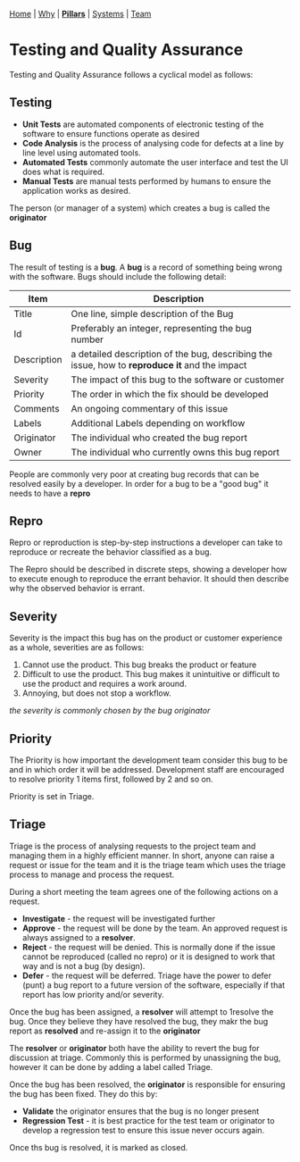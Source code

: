[Home](README.md) | [Why](why.md) | **[Pillars](pillars.md)** | [Systems](systems.md) | [Team](team-model.md)
# Testing and Quality Assurance
Testing and Quality Assurance follows a cyclical model as follows:

## Testing
  * **Unit Tests** are automated components of electronic testing of the software to ensure functions operate as desired 
  * **Code Analysis** is the process of analysing code for defects at a line by line level using automated tools. 
  * **Automated Tests** commonly automate the user interface and test the UI does what is required. 
  * **Manual Tests** are manual tests performed by humans to ensure the application works as desired.

The person (or manager of a system) which creates a bug is called the **originator**

## Bug

The result of testing is a **bug**. A **bug** is a record of something being wrong with the software. Bugs should include the following detail:

| Item | Description |
| -- | -- |
| Title | One line, simple description of the Bug |
| Id | Preferably an integer, representing the bug number |
| Description | a detailed description of the bug, describing the issue, how to **reproduce it** and the impact |
| Severity | The impact of this bug to the software or customer |
| Priority | The order in which the fix should be developed |
| Comments | An ongoing commentary of this issue |
| Labels | Additional Labels depending on workflow |
| Originator | The individual who created the bug report |
| Owner | The individual who currently owns this bug report |




People are commonly very poor at creating bug records that can be resolved easily by a developer. In order for a bug to be a "good bug" it needs to have a **repro**

## Repro

Repro or reproduction is step-by-step instructions a developer can take to reproduce or recreate the behavior classified as a bug. 

The Repro should be described in discrete steps, showing a developer how to execute enough to reproduce the errant behavior. It should then describe why the observed behavior is errant.

## Severity

Severity is the impact this bug has on the product or customer experience as a whole, severities are as follows:

1. Cannot use the product. This bug breaks the product or feature
2. Difficult to use the product. This bug makes it unintuitive or difficult to use the product and requires a work around.
3. Annoying, but does not stop a workflow.

*the severity is commonly chosen by the bug originator*

## Priority

The Priority is how important the development team consider this bug to be and in which order it will be addressed. Development staff are encouraged to resolve priority 1 items first, followed by 2 and so on.

Priority is set in Triage.

## Triage
Triage is the process of analysing requests to the project team and managing them in a highly efficient manner. In short, anyone can raise a request or issue for the team and it is the triage team which uses the triage process to manage and process the request. 
 
During a short meeting the team agrees one of the following actions on a request. 
 
- **Investigate** - the request will be investigated further
-  **Approve** - the request will be done by the team. An approved request is always assigned to a **resolver**.
-  **Reject** - the request will be denied. This is normally done if the issue cannot be reproduced (called no repro) or it is designed to work that way and is not a bug (by design). 
-  **Defer** - the request will be deferred. Triage have the power to defer (punt) a bug report to a future version of the software, especially if that report has low priority and/or severity.
  
Once the bug has been assigned, a **resolver** will attempt to 1resolve the bug. Once they believe they have resolved the bug, they makr the bug report as **resolved** and re-assign it to the **originator**

The **resolver** or **originator** both have the ability to revert the bug for discussion at triage. Commonly this is performed by unassigning the bug, however it can be done by adding a label called Triage.


Once the bug has been resolved, the **originator** is responsible for ensuring the bug has been fixed. They do this by:

- **Validate** the originator ensures that the bug is no longer present
- **Regression Test** - it is best practice for the test team or originator to develop a regression test to ensure this issue never occurs again.

Once ths bug is resolved, it is marked as closed.